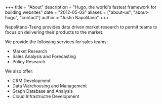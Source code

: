 +++
title = "About"
description = "Hugo, the world's fastest framework for building websites"
date = "2012-05-03"
aliases = ["about-us", "about-hugo", "contact"]
author = "Justin Napolitano"
+++

Napolitano-Tseng provides data driven market research to permit teams to focus on delivering their products to the market.

We provide the following services for sales teams:

* Market Research
* Sales Analysis and Forecasting
* Policy Research

We also offer:

* CRM Development
* Data Warehousing and Management
* Graph Database and Analysis
* Cloud Infrastructre Development





